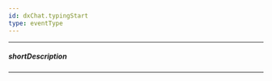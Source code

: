 ```yaml
---
id: dxChat.typingStart
type: eventType
---
```

---
##### shortDescription
<!-- Description goes here -->

---
<!-- Description goes here -->